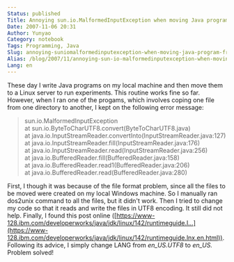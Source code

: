 ```yaml
---
Status: published
Title: Annoying sun.io.MalformedInputException when moving Java program from Windows to Linux
Date: 2007-11-06 20:31
Author: Yunyao
Category: notebook
Tags: Programming, Java
Slug: annoying-suniomalformedinputexception-when-moving-java-program-from-windows-to-linux
Alias: /blog/2007/11/annoying-sun-io-malformedinputexception-when-moving-java-program-windows-linux
Lang: en
---
```


These day I write Java programs on my local machine and then move them to a Linux server to run experiments. This routine works fine so far. However, when I ran one of the progams, which involves coping one file from one directory to another, I kept on the following error message:

>sun.io.MalformedInputException  
>at sun.io.ByteToCharUTF8.convert(ByteToCharUTF8.java)  
>at java.io.InputStreamReader.convertInto(InputStreamReader.java:127)  
>at java.io.InputStreamReader.fill(InputStreamReader.java:176)  
>at java.io.InputStreamReader.read(InputStreamReader.java:256)  
>at java.io.BufferedReader.fill(BufferedReader.java:158)  
>at java.io.BufferedReader.read1(BufferedReader.java:206)  
>at java.io.BufferedReader.read(BufferedReader.java:280)

First, I though it was because of the file format problem, since all the files to be moved were created on my local Windows machine. So I manually ran dos2unix command to all the files, but it didn't work. Then I tried to change my code so that it reads and write the files in UTF8 encoding. It still did not help. Finally, I found this post online ([https://www-128.ibm.com/developerworks/java/jdk/linux/142/runtimeguide.l…](https://www-128.ibm.com/developerworks/java/jdk/linux/142/runtimeguide.lnx.en.html)). Following its advice, I simply change LANG from *en_US.UTF8* to *en_US.* Problem solved!
